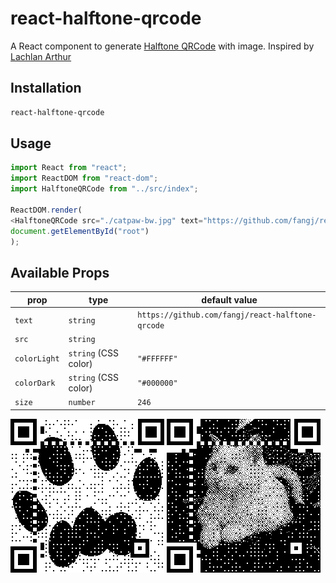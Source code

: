 # react-halftone-qrcode

A React component to generate [Halftone QRCode](http://vecg.cs.ucl.ac.uk/Projects/SmartGeometry/halftone_QR/halftoneQR_sigga13.html) with image.
Inspired by [Lachlan Arthur](http://jsfiddle.net/lachlan/r8qWV/)

## Installation

```sh
react-halftone-qrcode
```

## Usage

```js
import React from "react";
import ReactDOM from "react-dom";
import HalftoneQRCode from "../src/index";

ReactDOM.render(
<HalftoneQRCode src="./catpaw-bw.jpg" text="https://github.com/fangj/react-halftone-qrcode"/>,
document.getElementById("root")
);
```

## Available Props

prop        | type                 | default value
------------|----------------------|-----------------------------------
`text`      | `string`             | `https://github.com/fangj/react-halftone-qrcode`
`src`       | `string`             | 
`colorLight`| `string` (CSS color) | `"#FFFFFF"`
`colorDark` | `string` (CSS color) | `"#000000"`
`size`      | `number`             | `246`

<img src="screenshots/halftone-qrcode-catpaw.png" height="246" width="246">
<img src="screenshots/halftone-qrcode-cat.png" height="246" width="246">
